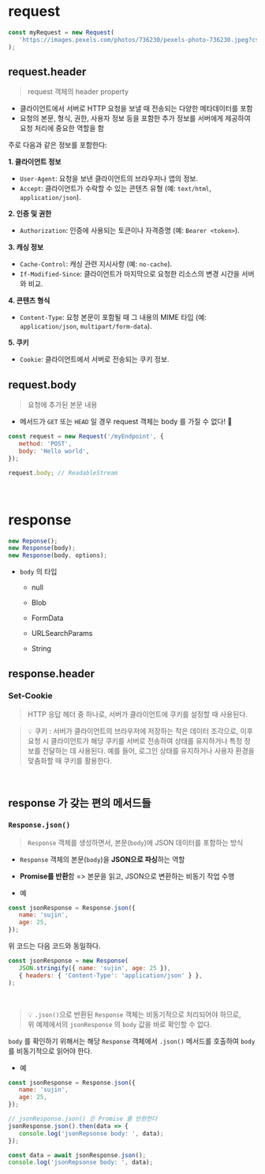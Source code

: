 # request

```js
const myRequest = new Request(
   'https://images.pexels.com/photos/736230/pexels-photo-736230.jpeg?cs=srgb&dl=pexels-jonaskakaroto-736230.jpg&fm=jpg',
);
```

## request.header

> request 객체의 header property

-  클라이언트에서 서버로 HTTP 요청을 보낼 때 전송되는 다양한 메타데이터를 포함
-  요청의 본문, 형식, 권한, 사용자 정보 등을 포함한 추가 정보를 서버에게 제공하여 요청 처리에 중요한 역할을 함

주로 다음과 같은 정보를 포함한다:

**1. 클라이언트 정보**

-  `User-Agent`: 요청을 보낸 클라이언트의 브라우저나 앱의 정보.
-  `Accept`: 클라이언트가 수락할 수 있는 콘텐츠 유형 (예: `text/html`, `application/json`).

**2. 인증 및 권한**

-  `Authorization`: 인증에 사용되는 토큰이나 자격증명 (예: `Bearer <token>`).

**3. 캐싱 정보**

-  `Cache-Control`: 캐싱 관련 지시사항 (예: `no-cache`).
-  `If-Modified-Since`: 클라이언트가 마지막으로 요청한 리소스의 변경 시간을 서버와 비교.

**4. 콘텐츠 형식**

-  `Content-Type`: 요청 본문이 포함될 때 그 내용의 MIME 타입 (예: `application/json`, `multipart/form-data`).

**5. 쿠키**

-  `Cookie`: 클라이언트에서 서버로 전송되는 쿠키 정보.

## request.body

> 요청에 추가된 본문 내용

-  메서드가 `GET` 또는 `HEAD` 일 경우 request 객체는 body 를 가질 수 없다! 🌟

```js
const request = new Request('/myEndpoint', {
   method: 'POST',
   body: 'Hello world',
});

request.body; // ReadableStream
```

<br />

# response

```js
new Reponse();
new Response(body);
new Response(body, options);
```

-  `body` 의 타입

   -  null

   -  Blob

   -  FormData

   -  URLSearchParams

   -  String

## response.header

### Set-Cookie

> HTTP 응답 헤더 중 하나로, 서버가 클라이언트에 쿠키를 설정할 때 사용된다.

> 💡 쿠키 : 서버가 클라이언트의 브라우저에 저장하는 작은 데이터 조각으로, 이후 요청 시 클라이언트가 해당 쿠키를 서버로 전송하여 상태를 유지하거나 특정 정보를 전달하는 데 사용된다. 예를 들어, 로그인 상태를 유지하거나 사용자 환경을 맞춤화할 때 쿠키를 활용한다.

<br />

## response 가 갖는 편의 메서드들

### `Response.json()`

> `Response` 객체를 생성하면서, 본문(`body`)에 JSON 데이터를 포함하는 방식

-  `Response` 객체의 본문(`body`)을 **JSON으로 파싱**하는 역할
-  **Promise를 반환**함
   => 본문을 읽고, JSON으로 변환하는 비동기 작업 수행

-  예

```js
const jsonResponse = Response.json({
   name: 'sujin',
   age: 25,
});
```

위 코드는 다음 코드와 동일하다.

```js
const jsonResponse = new Response(
   JSON.stringify({ name: 'sujin', age: 25 }),
   { headers: { 'Content-Type': 'application/json' } },
);
```

<br />

> 💡 `.json()`으로 반환된 `Response` 객체는 비동기적으로 처리되어야 하므로, <br />
> 위 예제에서의 `jsonResponse` 의 `body` 값을 바로 확인할 수 없다.

`body` 를 확인하기 위해서는 해당 `Response` 객체에서 `.json()` 메서드를 호출하여 `body`를 비동기적으로 읽어야 한다.

-  예

```js
const jsonResponse = Response.json({
   name: 'sujin',
   age: 25,
});

// jsonResponse.json() 은 Promise 를 반환한다
jsonResponse.json().then(data => {
   console.log('jsonRepsonse body: ', data);
});

const data = await jsonResponse.json();
console.log('jsonRepsonse body: ', data);
```
